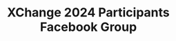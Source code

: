 ---
title: XChange 2024 Participants Facebook Group
redirect_to: https://www.facebook.com/groups/393540579920281
redirect_from: 
  - /XC24ParticipantsFBGroup
  - /xc24participantsfbgroup
---